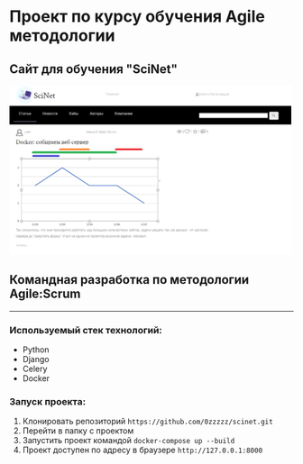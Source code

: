 # Проект по курсу обучения Agile методологии
## Сайт для обучения "SciNet"
<img src="Screenshot_1q.png" width="500" height="300" />  

## Командная разработка по методологии Agile:Scrum
___

### Используемый стек технологий:
* Python 
* Django
* Celery
* Docker

### Запуск проекта:
1. Клонировать репозиторий `https://github.com/0zzzzz/scinet.git`
2. Перейти в папку с проектом   
3. Запустить проект командой `docker-compose up --build`
4. Проект доступен по адресу в браузере `http://127.0.0.1:8000`
